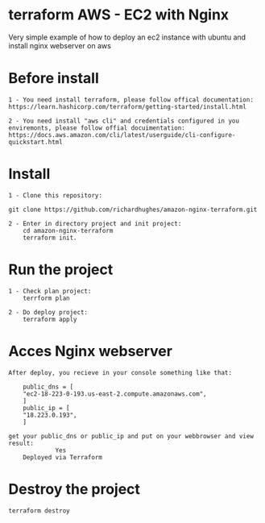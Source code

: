 # terraform AWS - EC2 with Nginx
Very simple example of how to deploy an ec2 instance with ubuntu and install nginx webserver on aws

# Before install
    1 - You need install terraform, please follow offical documentation: https://learn.hashicorp.com/terraform/getting-started/install.html

    2 - You need install "aws cli" and credentials configured in you enviremonts, please follow offial docuimentation: https://docs.aws.amazon.com/cli/latest/userguide/cli-configure-quickstart.html

# Install

    1 - Clone this repository: 

    git clone https://github.com/richardhughes/amazon-nginx-terraform.git

    2 - Enter in directory project and init project: 
        cd amazon-nginx-terraform
        terraform init.

# Run the project

    1 - Check plan project:
        terrform plan

    2 - Do deploy project:
        terraform apply

# Acces Nginx webserver
    After deploy, you recieve in your console something like that:

        public_dns = [
        "ec2-18-223-0-193.us-east-2.compute.amazonaws.com",
        ]
        public_ip = [
        "18.223.0.193",
        ]

    get your public_dns or public_ip and put on your webbrowser and view result:
                 Yes
        Deployed via Terraform

# Destroy the project
    terraform destroy